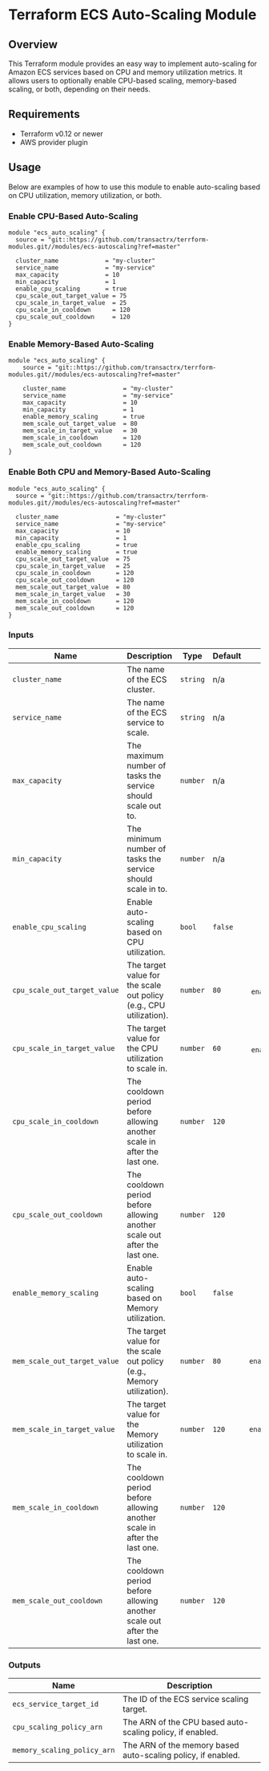 # Terraform ECS Auto-Scaling Module

## Overview

This Terraform module provides an easy way to implement auto-scaling for Amazon ECS services based on CPU and memory utilization metrics. It allows users to optionally enable CPU-based scaling, memory-based scaling, or both, depending on their needs.

## Requirements

- Terraform v0.12 or newer
- AWS provider plugin

## Usage

Below are examples of how to use this module to enable auto-scaling based on CPU utilization, memory utilization, or both.

### Enable CPU-Based Auto-Scaling

```hcl
module "ecs_auto_scaling" {
  source = "git::https://github.com/transactrx/terrform-modules.git//modules/ecs-autoscaling?ref=master"

  cluster_name             = "my-cluster"
  service_name             = "my-service"
  max_capacity             = 10
  min_capacity             = 1
  enable_cpu_scaling       = true
  cpu_scale_out_target_value = 75
  cpu_scale_in_target_value  = 25
  cpu_scale_in_cooldown      = 120
  cpu_scale_out_cooldown     = 120
}
```

### Enable Memory-Based Auto-Scaling

```hcl
module "ecs_auto_scaling" { 
    source = "git::https://github.com/transactrx/terrform-modules.git//modules/ecs-autoscaling?ref=master"

    cluster_name                = "my-cluster"
    service_name                = "my-service"
    max_capacity                = 10
    min_capacity                = 1
    enable_memory_scaling       = true
    mem_scale_out_target_value  = 80
    mem_scale_in_target_value   = 30
    mem_scale_in_cooldown       = 120
    mem_scale_out_cooldown      = 120
}
```

### Enable Both CPU and Memory-Based Auto-Scaling

```hcl
module "ecs_auto_scaling" {
  source = "git::https://github.com/transactrx/terrform-modules.git//modules/ecs-autoscaling?ref=master"

  cluster_name                = "my-cluster"
  service_name                = "my-service"
  max_capacity                = 10
  min_capacity                = 1
  enable_cpu_scaling          = true
  enable_memory_scaling       = true
  cpu_scale_out_target_value  = 75
  cpu_scale_in_target_value   = 25
  cpu_scale_in_cooldown       = 120
  cpu_scale_out_cooldown      = 120
  mem_scale_out_target_value  = 80
  mem_scale_in_target_value   = 30
  mem_scale_in_cooldown       = 120
  mem_scale_out_cooldown      = 120
}
```

### Inputs
| Name                         | Description                                                               | Type     | Default |                 Required                 |
|------------------------------|---------------------------------------------------------------------------|----------|---------|:----------------------------------------:|
| `cluster_name`               | The name of the ECS cluster.                                              | `string` | n/a     |                   yes                    |
| `service_name`               | The name of the ECS service to scale.                                     | `string` | n/a     |                   yes                    |
| `max_capacity`               | The maximum number of tasks the service should scale out to.              | `number` | n/a     |                   yes                    |
| `min_capacity`               | The minimum number of tasks the service should scale in to.               | `number` | n/a     |                   yes                    |
| `enable_cpu_scaling`         | Enable auto-scaling based on CPU utilization.                             | `bool`   | `false` |                    no                    |
| `cpu_scale_out_target_value` | The target value for the scale out policy (e.g., CPU utilization).        | `number` | `80`    |  yes if `enable_cpu_scaling` is `true`   |
| `cpu_scale_in_target_value`  | The target value for the CPU utilization to scale in.                     | `number` | `60`    |  yes if `enable_cpu_scaling` is `true`   |
| `cpu_scale_in_cooldown`      | The cooldown period before allowing another scale in after the last one.  | `number` | `120`   |                    no                    |
| `cpu_scale_out_cooldown`     | The cooldown period before allowing another scale out after the last one. | `number` | `120`   |                    no                    |
| `enable_memory_scaling`      | Enable auto-scaling based on Memory utilization.                          | `bool`   | `false` |                    no                    |
| `mem_scale_out_target_value` | The target value for the scale out policy (e.g., Memory utilization).     | `number` | `80`    | yes if `enable_memory_scaling` is `true` |
| `mem_scale_in_target_value`  | The target value for the Memory utilization to scale in.                  | `number` | `120`   | yes if `enable_memory_scaling` is `true` |
| `mem_scale_in_cooldown`      | The cooldown period before allowing another scale in after the last one.  | `number` | `120`   |                    no                    |
| `mem_scale_out_cooldown`     | The cooldown period before allowing another scale out after the last one. | `number` | `120`   |                    no                    |

### Outputs
| Name                        | Description                                                  |
|-----------------------------|--------------------------------------------------------------|
| `ecs_service_target_id`     | The ID of the ECS service scaling target.                    |
| `cpu_scaling_policy_arn`    | The ARN of the CPU based auto-scaling policy, if enabled.    |
| `memory_scaling_policy_arn` | The ARN of the memory based auto-scaling policy, if enabled. |
